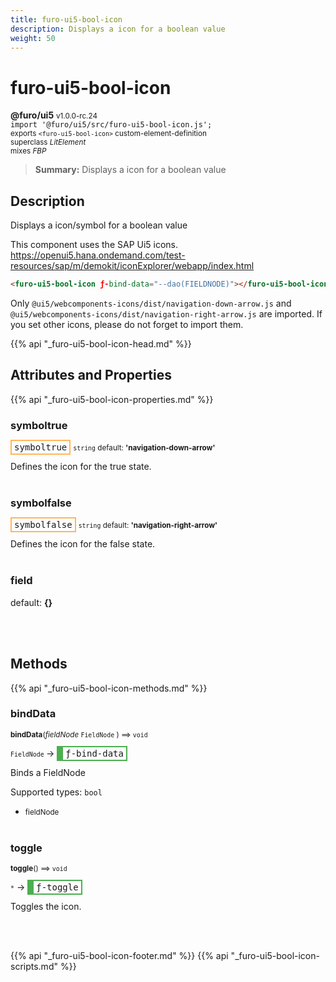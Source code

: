 ```yaml
---
title: furo-ui5-bool-icon
description: Displays a icon for a boolean value
weight: 50
---
```


# furo-ui5-bool-icon
**@furo/ui5** <small>v1.0.0-rc.24</small>
<br>`import '@furo/ui5/src/furo-ui5-bool-icon.js';`<small>
<br>exports `<furo-ui5-bool-icon>` custom-element-definition
<br>superclass *LitElement*
<br> mixes *FBP*</small>

> **Summary:** Displays a icon for a boolean value

## Description

Displays a icon/symbol for a boolean value

This component uses the SAP Ui5 icons.
https://openui5.hana.ondemand.com/test-resources/sap/m/demokit/iconExplorer/webapp/index.html

```html
<furo-ui5-bool-icon ƒ-bind-data="--dao(FIELDNODE)"></furo-ui5-bool-icon>
```

Only `@ui5/webcomponents-icons/dist/navigation-down-arrow.js` and `@ui5/webcomponents-icons/dist/navigation-right-arrow.js` are imported.
If you set other icons, please do not forget to import them.

{{% api "_furo-ui5-bool-icon-head.md" %}}

## Attributes and Properties
{{% api "_furo-ui5-bool-icon-properties.md" %}}





### **symboltrue**

<span  style="border-width:2px; border-style: solid;border-color:  rgb(255, 182, 91);font-family:monospace; padding:2px 4px;">symboltrue</span>
<small>`string` default: **&#39;navigation-down-arrow&#39;**</small>

Defines the icon for the true state.
<br><br>

### **symbolfalse**

<span  style="border-width:2px; border-style: solid;border-color:  rgb(255, 182, 91);font-family:monospace; padding:2px 4px;">symbolfalse</span>
<small>`string` default: **&#39;navigation-right-arrow&#39;**</small>

Defines the icon for the false state.
<br><br>

### **field**
default: **{}**</small>


<br><br>



## Methods
{{% api "_furo-ui5-bool-icon-methods.md" %}}


### **bindData**
<small>**bindData**(*fieldNode* `FieldNode` ) ⟹ `void`</small>

<small>`FieldNode` </small> →
<span  style="border-width:2px 2px 2px 10px; border-style: solid;border-color:  rgb(76, 175, 80);font-family:monospace; padding:2px 4px;">ƒ-bind-data</span>

Binds a FieldNode

Supported types: `bool`

- <small>fieldNode </small>
<br><br>

### **toggle**
<small>**toggle**() ⟹ `void`</small>

<small>`*`</small> →
<span  style="border-width:2px 2px 2px 10px; border-style: solid;border-color:  rgb(76, 175, 80);font-family:monospace; padding:2px 4px;">ƒ-toggle</span>

Toggles the icon.

<br><br>









{{% api "_furo-ui5-bool-icon-footer.md" %}}
{{% api "_furo-ui5-bool-icon-scripts.md" %}}
